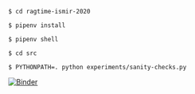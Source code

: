 `$ cd ragtime-ismir-2020`

`$ pipenv install`

`$ pipenv shell`

`$ cd src`

`$ PYTHONPATH=. python experiments/sanity-checks.py `



[![Binder](https://mybinder.org/badge_logo.svg)](https://mybinder.org/v2/gh/pkirlin/ragtime-ismir-2020/master)

